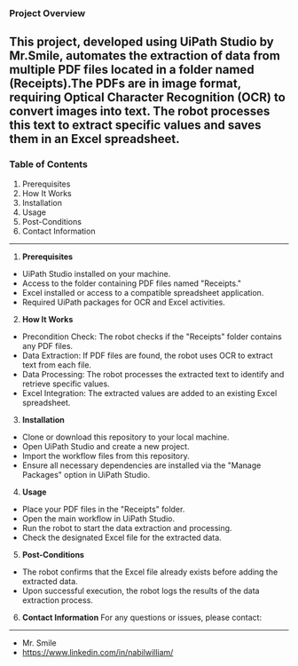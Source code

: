 ### Project Overview ###

**This project, developed using UiPath Studio by Mr.Smile, automates the extraction of data from multiple PDF files located in a folder named (Receipts).The PDFs are in image format, requiring Optical Character Recognition (OCR) to convert images into text. The robot processes this text to extract specific values and saves them in an Excel spreadsheet.**
----------------------------------------------------
### Table of Contents ###
1. Prerequisites
2. How It Works
3. Installation
4. Usage
5. Post-Conditions
6. Contact Information
----------------------------------------------------
1. **Prerequisites**
* UiPath Studio installed on your machine.
* Access to the folder containing PDF files named "Receipts."
* Excel installed or access to a compatible spreadsheet application.
* Required UiPath packages for OCR and Excel activities.

2. **How It Works**
* Precondition Check: The robot checks if the "Receipts" folder contains any PDF files.
* Data Extraction: If PDF files are found, the robot uses OCR to extract text from each file.
* Data Processing: The robot processes the extracted text to identify and retrieve specific values.
* Excel Integration: The extracted values are added to an existing Excel spreadsheet.

3. **Installation**
* Clone or download this repository to your local machine.
* Open UiPath Studio and create a new project.
* Import the workflow files from this repository.
* Ensure all necessary dependencies are installed via the "Manage Packages" option in UiPath Studio.

4. **Usage**
* Place your PDF files in the "Receipts" folder.
* Open the main workflow in UiPath Studio.
* Run the robot to start the data extraction and processing.
* Check the designated Excel file for the extracted data.

5. **Post-Conditions**
* The robot confirms that the Excel file already exists before adding the extracted data.
* Upon successful execution, the robot logs the results of the data extraction process.

6. **Contact Information**
For any questions or issues, please contact:
--------------------------------------------
* Mr. Smile
* https://www.linkedin.com/in/nabilwilliam/
